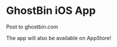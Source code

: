 GhostBin iOS App
================

Post to ghostbin.com

The app will also be available on AppStore!
